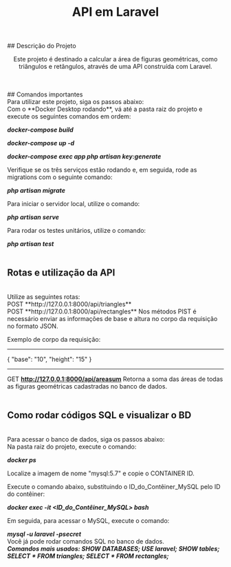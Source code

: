 <h1 align="center">API em Laravel</h1>
<br>
<br>
## Descrição do Projeto
<p align="center">Este projeto é destinado a calcular a área de figuras geométricas, como triângulos e retângulos, através de uma API construída com Laravel.</p>
<br>
<br>
## Comandos importantes
<br>
Para utilizar este projeto, siga os passos abaixo:
<br>
Com o **Docker Desktop rodando**, vá até a pasta raiz do projeto e execute os seguintes comandos em ordem:

***docker-compose build***

***docker-compose up -d***

***docker-compose exec app php artisan key:generate***

Verifique se os três serviços estão rodando e, em seguida, rode as migrations com o seguinte comando:

***php artisan migrate***

Para iniciar o servidor local, utilize o comando:

***php artisan serve***

Para rodar os testes unitários, utilize o comando:

***php artisan test***
<br>
<br>
## Rotas e utilização da API
<br>
Utilize as seguintes rotas:
<br>
POST **http://127.0.0.1:8000/api/triangles**<br>
POST **http://127.0.0.1:8000/api/rectangles**
Nos métodos PIST é necessário enviar as informações de base e altura no corpo da requisição no formato JSON.

Exemplo de corpo da requisição:
***
{
    "base": "10",
    "height": "15"
}
***

GET **http://127.0.0.1:8000/api/areasum**
Retorna a soma das áreas de todas as figuras geométricas cadastradas no banco de dados.
<br>
<br>
## Como rodar códigos SQL e visualizar o BD
<br>
Para acessar o banco de dados, siga os passos abaixo:
<br>
Na pasta raiz do projeto, execute o comando:

***docker ps***

Localize a imagem de nome "mysql:5.7" e copie o CONTAINER ID.

Execute o comando abaixo, substituindo o ID_do_Contêiner_MySQL pelo ID do contêiner:

***docker exec -it <ID_do_Contêiner_MySQL> bash***

Em seguida, para acessar o MySQL, execute o comando:

***mysql -u laravel -psecret***
<br>
Você já pode rodar comandos SQL no banco de dados.
<br>
***Comandos mais usados:
SHOW DATABASES;
USE laravel;
SHOW tables;
SELECT * FROM triangles;
SELECT * FROM rectangles;***
